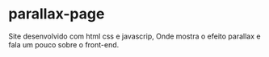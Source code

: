 # parallax-page
Site desenvolvido com html css e javascrip, Onde mostra o efeito parallax e fala um pouco sobre o front-end.
